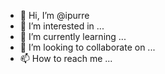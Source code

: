 - 👋 Hi, I’m @ipurre
- 👀 I’m interested in ...
- 🌱 I’m currently learning ...
- 💞️ I’m looking to collaborate on ...
- 📫 How to reach me ...

<!---
ipurre/ipurre is a ✨ special ✨ repository because its `README.md` (this file) appears on your GitHub profile.
You can click the Preview link to take a look at your changes.
--->
